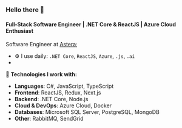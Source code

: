 ### Hello there 👋

#### Full-Stack Software Engineer | .NET Core & ReactJS | Azure Cloud Enthusiast

Software Engineer at [Astera](https://astera.com/);<br>

- ⚙️ I use daily: `.NET Core`, `ReactJS`, `Azure`, `.js`, `.ai`
- 
🚀 **Technologies I work with:**
- **Languages**: C#, JavaScript, TypeScript
- **Frontend**: ReactJS, Redux, Next.js
- **Backend**: .NET Core, Node.js
- **Cloud & DevOps**: Azure Cloud, Docker
- **Databases**: Microsoft SQL Server, PostgreSQL, MongoDB
- **Other**: RabbitMQ, SendGrid

